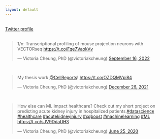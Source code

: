 ```yaml
---
layout: default
---
```


<br>
<div id="webaddress">
<a href="{{ site.github.twitter_url }}"><i class="fab fa-twitter"></i> Twitter profile</a>
</div>

<br>

<blockquote class="twitter-tweet"><p lang="en" dir="ltr">1/n: Transcriptional profiling of mouse projection neurons with VECTORseq <a href="https://t.co/Fqe7VaokVv">https://t.co/Fqe7VaokVv</a></p>&mdash; Victoria Cheung, PhD (@victoriakcheung) <a href="https://twitter.com/victoriakcheung/status/1570800641215438848?ref_src=twsrc%5Etfw">September 16, 2022</a></blockquote> <script async src="https://platform.twitter.com/widgets.js" charset="utf-8"></script>

<br>

<blockquote class="twitter-tweet"><p lang="en" dir="ltr">My thesis work <a href="https://twitter.com/CellReports?ref_src=twsrc%5Etfw">@CellReports</a>! <a href="https://t.co/OZDQMVpi84">https://t.co/OZDQMVpi84</a></p>&mdash; Victoria Cheung, PhD (@victoriakcheung) <a href="https://twitter.com/victoriakcheung/status/1475171167627399170?ref_src=twsrc%5Etfw">December 26, 2021</a></blockquote> <script async src="https://platform.twitter.com/widgets.js" charset="utf-8"></script>

<br>

<blockquote class="twitter-tweet"><p lang="en" dir="ltr">How else can ML impact healthcare? Check out my short project on predicting acute kidney injury in hospitalized patients.<a href="https://twitter.com/hashtag/datascience?src=hash&amp;ref_src=twsrc%5Etfw">#datascience</a> <a href="https://twitter.com/hashtag/healthcare?src=hash&amp;ref_src=twsrc%5Etfw">#healthcare</a> <a href="https://twitter.com/hashtag/acutekidneyinjury?src=hash&amp;ref_src=twsrc%5Etfw">#acutekidneyinjury</a> <a href="https://twitter.com/hashtag/xgboost?src=hash&amp;ref_src=twsrc%5Etfw">#xgboost</a> <a href="https://twitter.com/hashtag/machinelearning?src=hash&amp;ref_src=twsrc%5Etfw">#machinelearning</a> <a href="https://twitter.com/hashtag/ML?src=hash&amp;ref_src=twsrc%5Etfw">#ML</a> <a href="https://t.co/sJV9DdaUH3">https://t.co/sJV9DdaUH3</a></p>&mdash; Victoria Cheung, PhD (@victoriakcheung) <a href="https://twitter.com/victoriakcheung/status/1275962105959608320?ref_src=twsrc%5Etfw">June 25, 2020</a></blockquote> <script async src="https://platform.twitter.com/widgets.js" charset="utf-8"></script>
